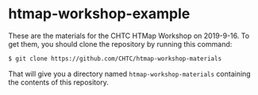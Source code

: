 # htmap-workshop-example

These are the materials for the CHTC HTMap Workshop on 2019-9-16.
To get them, you should clone the repository by running this command:
```bash
$ git clone https://github.com/CHTC/htmap-workshop-materials
```
That will give you a directory named `htmap-workshop-materials` containing
the contents of this repository.
